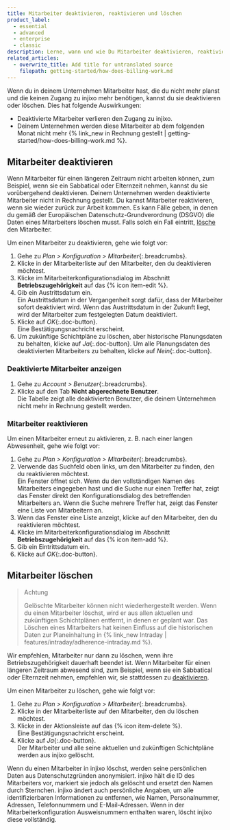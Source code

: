 ```yaml
---
title: Mitarbeiter deaktivieren, reaktivieren und löschen
product_label:
  - essential
  - advanced
  - enterprise
  - classic
description: Lerne, wann und wie Du Mitarbeiter deaktivieren, reaktivieren oder löschen kannst.
related_articles:
  - overwrite_title: Add title for untranslated source
    filepath: getting-started/how-does-billing-work.md
---
```


Wenn du in deinem Unternehmen Mitarbeiter hast, die du nicht mehr planst und die keinen Zugang zu injixo mehr benötigen, kannst du sie deaktivieren oder löschen. Dies hat folgende Auswirkungen:

- Deaktivierte Mitarbeiter verlieren den Zugang zu injixo.
- Deinem Unternehmen werden diese Mitarbeiter ab dem folgenden Monat nicht mehr {% link_new in Rechnung gestellt | getting-started/how-does-billing-work.md %}.

## Mitarbeiter deaktivieren

Wenn Mitarbeiter für einen längeren Zeitraum nicht arbeiten können, zum Beispiel, wenn sie ein Sabbatical oder Elternzeit nehmen, kannst du sie vorübergehend deaktivieren. Deinem Unternehmen werden deaktivierte Mitarbeiter nicht in Rechnung gestellt. Du kannst Mitarbeiter reaktivieren, wenn sie wieder zurück zur Arbeit kommen. Es kann Fälle geben, in denen du gemäß der Europäischen Datenschutz-Grundverordnung (DSGVO) die Daten eines Mitarbeiters löschen musst. Falls solch ein Fall eintritt, [lösche](#mitarbeiter-löschen) den Mitarbeiter.

Um einen Mitarbeiter zu deaktivieren, gehe wie folgt vor:

1. Gehe zu _Plan > Konfiguration > Mitarbeiter_{:.breadcrumbs}.
2. Klicke in der Mitarbeiterliste auf den Mitarbeiter, den du deaktivieren möchtest.
3. Klicke im Mitarbeiterkonfigurationsdialog im Abschnitt **Betriebszugehörigkeit** auf das {% icon item-edit %}.
4. Gib ein Austrittsdatum ein.<br>Ein Austrittsdatum in der Vergangenheit sorgt dafür, dass der Mitarbeiter sofort deaktiviert wird. Wenn das Austrittsdatum in der Zukunft liegt, wird der Mitarbeiter zum festgelegten Datum deaktiviert.
5. Klicke auf _OK_{:.doc-button}.<br>Eine Bestätigungsnachricht erscheint.
6. Um zukünftige Schichtpläne zu löschen, aber historische Planungsdaten zu behalten, klicke auf _Ja_{:.doc-button}. Um alle Planungsdaten des deaktivierten Mitarbeiters zu behalten, klicke auf _Nein_{:.doc-button}.

### Deaktivierte Mitarbeiter anzeigen

1. Gehe zu _Account > Benutzer_{:.breadcrumbs}.
2. Klicke auf den Tab **Nicht abgerechnete Benutzer**.<br>Die Tabelle zeigt alle deaktivierten Benutzer, die deinem Unternehmen nicht mehr in Rechnung gestellt werden.

### Mitarbeiter reaktivieren

Um einen Mitarbeiter erneut zu aktivieren, z.&nbsp;B. nach einer langen Abwesenheit, gehe wie folgt vor:

1. Gehe zu _Plan > Konfiguration > Mitarbeiter_{:.breadcrumbs}.
2. Verwende das Suchfeld oben links, um den Mitarbeiter zu finden, den du reaktivieren möchtest.<br>Ein Fenster öffnet sich. Wenn du den vollständigen Namen des Mitarbeiters eingegeben hast und die Suche nur einen Treffer hat, zeigt das Fenster direkt den Konfigurationsdialog des betreffenden Mitarbeiters an. Wenn die Suche mehrere Treffer hat, zeigt das Fenster eine Liste von Mitarbeitern an.
3. Wenn das Fenster eine Liste anzeigt, klicke auf den Mitarbeiter, den du reaktivieren möchtest.
4. Klicke im Mitarbeiterkonfigurationsdialog im Abschnitt **Betriebszugehörigkeit** auf das {% icon item-add %}.
5. Gib ein Eintrittsdatum ein.
6. Klicke auf _OK_{:.doc-button}.

## Mitarbeiter löschen

> Achtung
>
> Gelöschte Mitarbeiter können nicht wiederhergestellt werden. Wenn du einen Mitarbeiter löschst, wird er aus allen aktuellen und zukünftigen Schichtplänen entfernt, in denen er geplant war. Das Löschen eines Mitarbeiters hat keinen Einfluss auf die historischen Daten zur Planeinhaltung in {% link_new Intraday | features/intraday/adherence-intraday.md %}.

Wir empfehlen, Mitarbeiter nur dann zu löschen, wenn ihre Betriebszugehörigkeit dauerhaft beendet ist. Wenn Mitarbeiter für einen längeren Zeitraum abwesend sind, zum Beispiel, wenn sie ein Sabbatical oder Elternzeit nehmen, empfehlen wir, sie stattdessen zu [deaktivieren](#mitarbeiter-deaktivieren).

Um einen Mitarbeiter zu löschen, gehe wie folgt vor:

1. Gehe zu _Plan > Konfiguration > Mitarbeiter_{:.breadcrumbs}.
2. Klicke in der Mitarbeiterliste auf den Mitarbeiter, den du löschen möchtest.
3. Klicke in der Aktionsleiste auf das {% icon item-delete %}.<br>Eine Bestätigungsnachricht erscheint.
4. Klicke auf _Ja_{:.doc-button}.<br>Der Mitarbeiter und alle seine aktuellen und zukünftigen Schichtpläne werden aus injixo gelöscht.

Wenn du einen Mitarbeiter in injixo löschst, werden seine persönlichen Daten aus Datenschutzgründen anonymisiert. injixo hält die ID des Mitarbeiters vor, markiert sie jedoch als gelöscht und ersetzt den Namen durch Sternchen. injixo ändert auch persönliche Angaben, um alle identifizierbaren Informationen zu entfernen, wie Namen, Personalnummer, Adressen, Telefonnummern und E-Mail-Adressen. Wenn in der Mitarbeiterkonfiguration Ausweisnummern enthalten waren, löscht injixo diese vollständig.

